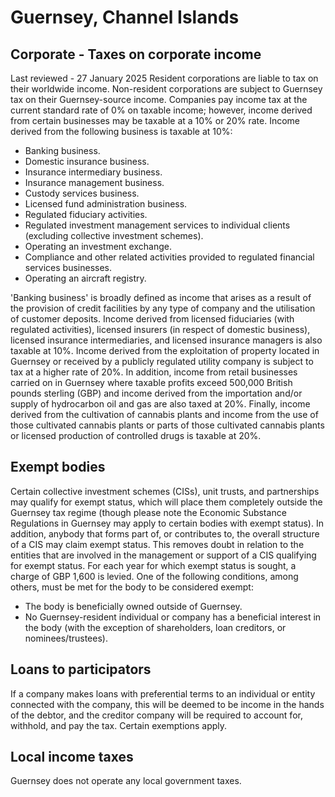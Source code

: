 # Guernsey, Channel Islands
## Corporate - Taxes on corporate income
Last reviewed - 27 January 2025
Resident corporations are liable to tax on their worldwide income. Non-resident corporations are subject to Guernsey tax on their Guernsey-source income.
Companies pay income tax at the current standard rate of 0% on taxable income; however, income derived from certain businesses may be taxable at a 10% or 20% rate.
Income derived from the following business is taxable at 10%:
  * Banking business.
  * Domestic insurance business.
  * Insurance intermediary business.
  * Insurance management business.
  * Custody services business.
  * Licensed fund administration business.
  * Regulated fiduciary activities.
  * Regulated investment management services to individual clients (excluding collective investment schemes).
  * Operating an investment exchange.
  * Compliance and other related activities provided to regulated financial services businesses.
  * Operating an aircraft registry.


'Banking business' is broadly defined as income that arises as a result of the provision of credit facilities by any type of company and the utilisation of customer deposits. Income derived from licensed fiduciaries (with regulated activities), licensed insurers (in respect of domestic business), licensed insurance intermediaries, and licensed insurance managers is also taxable at 10%.
Income derived from the exploitation of property located in Guernsey or received by a publicly regulated utility company is subject to tax at a higher rate of 20%. In addition, income from retail businesses carried on in Guernsey where taxable profits exceed 500,000 British pounds sterling (GBP) and income derived from the importation and/or supply of hydrocarbon oil and gas are also taxed at 20%.
Finally, income derived from the cultivation of cannabis plants and income from the use of those cultivated cannabis plants or parts of those cultivated cannabis plants or licensed production of controlled drugs is taxable at 20%.
## Exempt bodies
Certain collective investment schemes (CISs), unit trusts, and partnerships may qualify for exempt status, which will place them completely outside the Guernsey tax regime (though please note the Economic Substance Regulations in Guernsey may apply to certain bodies with exempt status). In addition, anybody that forms part of, or contributes to, the overall structure of a CIS may claim exempt status. This removes doubt in relation to the entities that are involved in the management or support of a CIS qualifying for exempt status. For each year for which exempt status is sought, a charge of GBP 1,600 is levied.
One of the following conditions, among others, must be met for the body to be considered exempt:
  * The body is beneficially owned outside of Guernsey.
  * No Guernsey-resident individual or company has a beneficial interest in the body (with the exception of shareholders, loan creditors, or nominees/trustees).


## Loans to participators
If a company makes loans with preferential terms to an individual or entity connected with the company, this will be deemed to be income in the hands of the debtor, and the creditor company will be required to account for, withhold, and pay the tax. Certain exemptions apply.
## Local income taxes
Guernsey does not operate any local government taxes.
